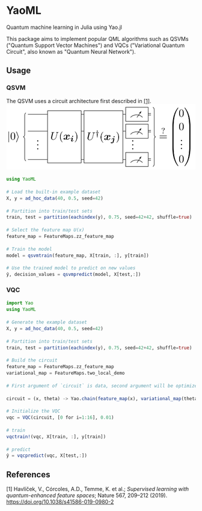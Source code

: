 # YaoML
Quantum machine learning in Julia using Yao.jl

This package aims to implement popular QML algorithms such as QSVMs ("Quantum Support Vector Machines") and VQCs ("Variational Quantum Circuit", also known as "Quantum Neural Network").

## Usage

### QSVM
The QSVM uses a circuit architecture first described in [[1]](#1).
![alt text](/resources/quantum_kernel.png)

```julia
using YaoML

# Load the built-in example dataset
X, y = ad_hoc_data(40, 0.5, seed=42)

# Partition into train/test sets 
train, test = partition(eachindex(y), 0.75, seed=42+42, shuffle=true)

# Select the feature map U(x)
feature_map = FeatureMaps.zz_feature_map

# Train the model
model = qsvmtrain(feature_map, X[train, :], y[train])

# Use the trained model to predict on new values
ŷ, decision_values = qsvmpredict(model, X[test,:])
```

### VQC
```julia
import Yao
using YaoML

# Generate the example dataset
X, y = ad_hoc_data(40, 0.5, seed=42)

# Partition into train/test sets 
train, test = partition(eachindex(y), 0.75, seed=42+42, shuffle=true)

# Build the circuit
feature_map = FeatureMaps.zz_feature_map
variational_map = FeatureMaps.two_local_demo

# First argument of `circuit` is data, second argument will be optimized over

circuit = (x, theta) -> Yao.chain(feature_map(x), variational_map(theta))

# Initialize the VQC
vqc = VQC(circuit, [0 for i=1:16], 0.01)

# train
vqctrain!(vqc, X[train, :], y[train])

# predict
ŷ = vqcpredict(vqc, X[test,:])
```


## References
<a id="1">[1]</a> 
Havlíček, V., Córcoles, A.D., Temme, K. et al.;
*Supervised learning with quantum-enhanced feature spaces*;
Nature 567, 209–212 (2019). https://doi.org/10.1038/s41586-019-0980-2
